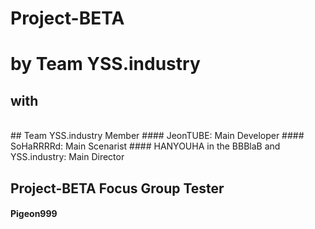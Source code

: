 # Project-BETA

# by Team YSS.industry


 
## with 

 <br/>
 ## Team YSS.industry Member
 #### JeonTUBE: Main Developer
 #### SoHaRRRRd: Main Scenarist
 #### HANYOUHA in the BBBlaB and YSS.industry: Main Director

  <br/>


 ## Project-BETA Focus Group Tester
  #### Pigeon999

